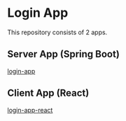 # Login App

This repository consists of 2 apps.

## Server App (Spring Boot)
[login-app](server/login-app/README.md)


## Client App (React)
[login-app-react](client/login-app-react/README.md)
